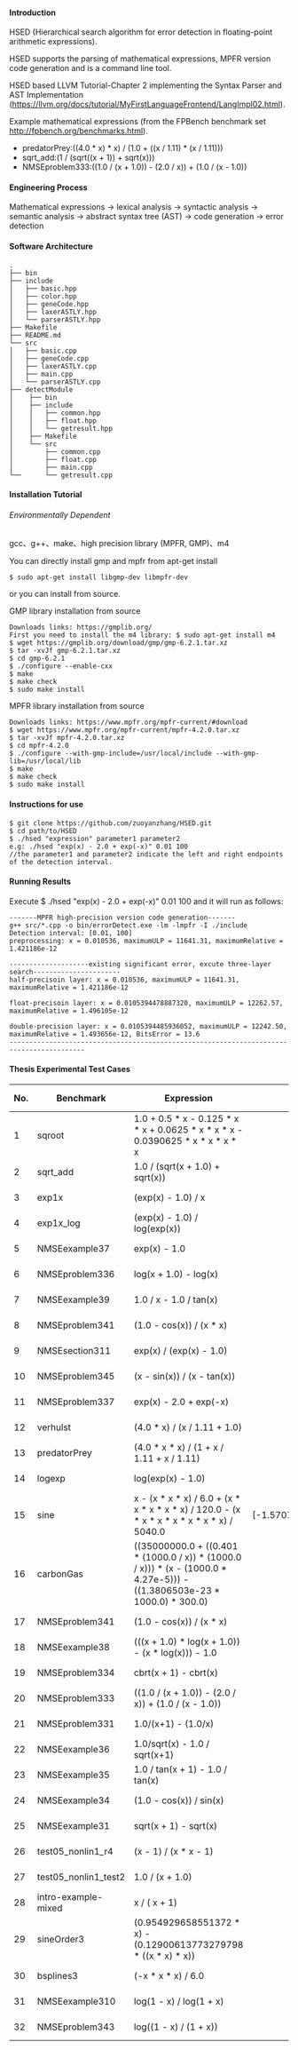 #### Introduction
HSED (Hierarchical search algorithm for error detection in floating-point arithmetic expressions).

HSED supports the parsing of mathematical expressions, MPFR version code generation and is a command line tool.

HSED based LLVM Tutorial-Chapter 2 implementing the Syntax Parser and AST Implementation (https://llvm.org/docs/tutorial/MyFirstLanguageFrontend/LangImpl02.html).

Example mathematical expressions (from the FPBench benchmark set http://fpbench.org/benchmarks.html).
* predatorPrey:((4.0 * x) * x) / (1.0 + ((x / 1.11) * (x / 1.11)))
* sqrt_add:(1 / (sqrt((x + 1)) + sqrt(x)))
* NMSEproblem333:((1.0 / (x + 1.0)) - (2.0 / x)) + (1.0 / (x - 1.0))
#### Engineering Process
Mathematical expressions -> lexical analysis -> syntactic analysis -> semantic analysis -> abstract syntax tree (AST) -> code generation -> error detection

#### Software Architecture
```
.
├── bin
├── include
│   ├── basic.hpp
│   ├── color.hpp
│   ├── geneCode.hpp
│   ├── laxerASTLY.hpp
│   └── parserASTLY.hpp
├── Makefile
├── README.md
└── src
│   ├── basic.cpp
│   ├── geneCode.cpp
│   ├── laxerASTLY.cpp
│   ├── main.cpp
│   └── parserASTLY.cpp
├── detectModule
│    ├── bin
│    ├── include
│    │   ├── common.hpp
│    │   ├── float.hpp
│    │   └── getresult.hpp
│    ├── Makefile
│    └── src
│        ├── common.cpp
│        ├── float.cpp
│        ├── main.cpp
└──      └── getresult.cpp
```
#### Installation Tutorial
###### Environmentally Dependent
gcc、g++、make、high precision library (MPFR, GMP)、m4

You can directly install gmp and mpfr from apt-get install
```
$ sudo apt-get install libgmp-dev libmpfr-dev
```

or you can install from source.

GMP library installation from source
```
Downloads links: https://gmplib.org/
First you need to install the m4 library: $ sudo apt-get install m4
$ wget https://gmplib.org/download/gmp/gmp-6.2.1.tar.xz
$ tar -xvJf gmp-6.2.1.tar.xz
$ cd gmp-6.2.1
$ ./configure --enable-cxx
$ make
$ make check
$ sudo make install
```

MPFR library installation from source
```
Downloads links: https://www.mpfr.org/mpfr-current/#download
$ wget https://www.mpfr.org/mpfr-current/mpfr-4.2.0.tar.xz
$ tar -xvJf mpfr-4.2.0.tar.xz
$ cd mpfr-4.2.0
$ ./configure --with-gmp-include=/usr/local/include --with-gmp-lib=/usr/local/lib
$ make
$ make check
$ sudo make install
```

#### Instructions for use
```
$ git clone https://github.com/zuoyanzhang/HSED.git
$ cd path/to/HSED
$ ./hsed "expression" parameter1 parameter2
e.g: ./hsed "exp(x) - 2.0 + exp(-x)" 0.01 100
//the parameter1 and parameter2 indicate the left and right endpoints of the detection interval.
```
#### Running Results
Execute $ ./hsed "exp(x) - 2.0 + exp(-x)" 0.01 100 and it will run as follows:
```
-------MPFR high-precision version code generation-------
g++ src/*.cpp -o bin/errorDetect.exe -lm -lmpfr -I ./include
Detection interval: [0.01, 100]
preprocessing: x = 0.010536, maximumULP = 11641.31, maximumRelative = 1.421186e-12

--------------------existing significant error, excute three-layer search----------------------
half-precisoin layer: x = 0.010536, maximumULP = 11641.31, maximumRelative = 1.421186e-12

float-precisoin layer: x = 0.0105394478887320, maximumULP = 12262.57, maximumRelative = 1.496105e-12

double-precision layer: x = 0.0105394485936052, maximumULP = 12242.50, maximumRelative = 1.493656e-12, BitsError = 13.6
-----------------------------------------------------------------------------------------

```

#### Thesis Experimental Test Cases
| No. | Benchmark            | Expression                                                                                                                   |                D               | Relative Error |
|-----|----------------------|------------------------------------------------------------------------------------------------------------------------------|:------------------------------:|:--------------:|
| 1   | sqroot               |                       1.0 + 0.5   * x - 0.125 * x * x + 0.0625 * x * x * x - 0.0390625 * x * x * x * x                       | [0,1]                          |    3.09E-16    |
| 2   | sqrt_add             |                                               1.0 / (sqrt(x + 1.0) +   sqrt(x))                                              | [1,1000]                       |    2.72E-16    |
| 3   | exp1x                |                                                      (exp(x) - 1.0) / x                                                      | [0.01,0.5]                     |    1.09E-14    |
| 4   | exp1x_log            |                                                 (exp(x) - 1.0) / log(exp(x))                                                 | [0.01,0.5]                     |    2.52E-16    |
| 5   | NMSEexample37        |                                                         exp(x) - 1.0                                                         | [0.01,100]                     |    8.62E-15    |
| 6   | NMSEproblem336       |                                                     log(x + 1.0) - log(x)                                                    | [0.01,100]                     |    6.73E-14    |
| 7   | NMSEexample39        |                                                    1.0 / x - 1.0 / tan(x)                                                    | [0.01,100]                     |    5.59E-12    |
| 8   | NMSEproblem341       |                                                   (1.0 - cos(x)) / (x * x)                                                   | [0.01,100]                     |    3.58E-03    |
| 9   | NMSEsection311       |                                                    exp(x) / (exp(x) - 1.0)                                                   | [0.01,100]                     |    8.59E-15    |
| 10  | NMSEproblem345       |                                                  (x - sin(x)) / (x - tan(x))                                                 | [0.01,100]                     |    7.79E-12    |
| 11  | NMSEproblem337       |                                                    exp(x) - 2.0 + exp(-x)                                                    | [0.01,100]                     |    1.49E-12    |
| 12  | verhulst             |                                                 (4.0 * x) / (x / 1.11 + 1.0)                                                 | [0.1,0.3]                      |    1.66E-16    |
| 13  | predatorPrey         |                                          (4.0 * x * x) / (1 + x / 1.11   + x / 1.11)                                         | [0.1,0.3]                      |    3.15E-16    |
| 14  | logexp               |                                                       log(exp(x) - 1.0)                                                      | [0.01,8]                       |    4.99E-13    |
| 15  | sine                 |                 x - (x * x * x) / 6.0 + (x * x   * x * x * x) / 120.0 - (x * x * x * x * x * x * x) / 5040.0                 | [-1.57079632679,1.57079632679] |    2.74E-16    |
| 16  | carbonGas            | ((35000000.0 + ((0.401 *   (1000.0 / x)) * (1000.0 / x))) * (x - (1000.0 * 4.27e-5))) - ((1.3806503e-23   * 1000.0) * 300.0) | [0.1,0.5]                      |    2.89E-16    |
| 17  | NMSEproblem341       |                                                   (1.0 - cos(x)) / (x * x)                                                   | [0.01,100]                     |    3.58E-03    |
| 18  | NMSEexample38        |                                      (((x + 1.0) * log(x + 1.0)) -   (x * log(x))) - 1.0                                     | [0.01,100]                     |    5.58E-04    |
| 19  | NMSEproblem334       |                                                     cbrt(x + 1) - cbrt(x)                                                    | [0.01,100]                     |    2.13E-13    |
| 20  | NMSEproblem333       |                                     ((1.0 / (x + 1.0)) - (2.0 /   x)) + (1.0 / (x - 1.0))                                    | [0.01,100]                     |    1.54E-12    |
| 21  | NMSEproblem331       |                                                      1.0/(x+1) - (1.0/x)                                                     | [0.01,100]                     |    1.68E-14    |
| 22  | NMSEexample36        |                                                 1.0/sqrt(x) - 1.0 / sqrt(x+1)                                                | [0.01,100]                     |    4.76E-14    |
| 23  | NMSEexample35        |                                               1.0 / tan(x + 1) - 1.0 /   tan(x)                                              | [0.01,100]                     |    9.57E-15    |
| 24  | NMSEexample34        |                                                    (1.0 - cos(x)) / sin(x)                                                   | [0.01,100]                     |    3.58E-03    |
| 25  | NMSEexample31        |                                                     sqrt(x + 1) - sqrt(x)                                                    | [0,100]                        |    3.27E-14    |
| 26  | test05_nonlin1_r4    |                                                     (x - 1) / (x * x - 1)                                                    | [1.00001,2]                    |    4.80E-12    |
| 27  | test05_nonlin1_test2 |                                                        1.0 / (x + 1.0)                                                       | [1.00001,2]                    |    1.66E-16    |
| 28  | intro-example-mixed  |                                                         x / ( x + 1)                                                         | [1,999]                        |    1.67E-16    |
| 29  | sineOrder3           |                               (0.954929658551372 * x) -   (0.12900613773279798 * ((x * x) * x))                              | [-2,2]                         |    3.73E-16    |
| 30  | bsplines3            |                                                      (-x * x * x) / 6.0                                                      | [0,1]                          |    2.19E-16    |
| 31  | NMSEexample310       |                                                    log(1 - x) / log(1 + x)                                                   | [0.001,1]                      |    1.11E-13    |
| 32  | NMSEproblem343       |                                                    log((1 - x) / (1 + x))                                                    | [0.001,1]                      |    4.57E-14    |


